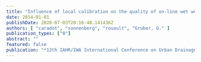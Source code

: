 ```yaml
---
title: "Influence of local calibration on the quality of on-line wet weather discharge monitoring: feedback from five international case studies."
date: 2014-01-01
publishDate: 2020-07-03T20:16:48.141436Z
authors: [ "caradot", "sonnenberg", "rouault", "Gruber, G." ]
publication_types: ["0"]
abstract: ""
featured: false
publication: "*13th IAHR/IWA International Conference on Urban Drainage*"
---
```


